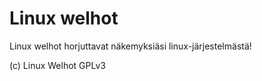 # Linux welhot

Linux welhot horjuttavat näkemyksiäsi linux-järjestelmästä!

(c) Linux Welhot GPLv3

